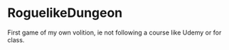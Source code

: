 # RoguelikeDungeon
First game of my own volition, ie not following a course like Udemy or for class.
